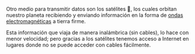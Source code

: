 Otro medio para transmitir datos son los satélites :satellite:, los cuales orbitan nuestro planeta recibiendo y enviando información en la forma de [ondas electromagnéticas](https://es.wikipedia.org/wiki/Radiaci%C3%B3n_electromagn%C3%A9tica) a tierra firme. 

Esta información que viaja de manera inalámbrica (sin cables), lo hace con menor velocidad; pero gracias a los satélites tenemos acceso a Internet en lugares donde no se puede acceder con cables fácilmente. 
